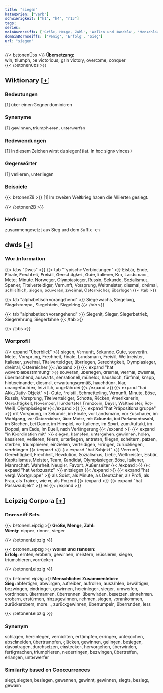 ```yaml
---
title: "siegen"
kategorien: ["Verb"]
schwierigkeit: ["k1", "h4", "r13"]
tags:
series:
mainDornseiffs: ['Größe, Menge, Zahl', 'Wollen und Handeln', 'Menschliches Zusammenleben']
domainDornseiffs: ['Wenig', 'Erfolg', 'Sieg']
url: "siegen"
---
```


{{< betonenÜbs >}}
**Übersetzung:**  
win, triumph, be victorious, gain victory, overcome, conquer  
{{< /betonenÜbs >}}

## Wiktionary [[+](https://de.wiktionary.org/wiki/siegen)]

### Bedeutungen
[1] über einen Gegner dominieren  

### Synonyme
[1] gewinnen, triumphieren, unterwerfen  

### Redewendungen
[1] In diesem Zeichen wirst du siegen! (lat. In hoc signo vinces!)  

### Gegenwörter
[1] verlieren, unterliegen  

### Beispiele
{{< betonenZB >}}
[1] Im zweiten Weltkrieg haben die Alliierten gesiegt.  

{{< /betonenZB >}}
### Herkunft
zusammengesetzt aus Sieg und dem Suffix -en  



## dwds [[+](https://www.dwds.de/wb/siegen)]

### Wortinformation
{{< tabs "Dwds" >}}
{{< tab "Typische Verbindungen" >}}
Eisbär, Ende, Finale, Frechheit, Freistil, Gerechtigkeit, Gute, Italiener, Km, Landsmann, Meter, Minute, Norweger, Olympiasieger, Russin, Sekunde, Sozialismus, Spanier, Titelverteidiger, Vernunft, Vorsprung, Weltmeister, diesmal, dreimal, schließlich, siegen, souverän, zweimal, Österreicher, überlegen
{{< /tab >}}

{{< tab "alphabetisch vorangehend" >}}
Siegelwachs, Siegelung, Siegelstempel, Siegelstein, Siegelring
{{< /tab >}}

{{< tab "alphabetisch vorangehend" >}}
Siegenit, Sieger, Siegerbetrieb, Siegerehrung, Siegerfahne
{{< /tab >}}

{{< /tabs >}}

### Wortprofil
{{< expand "Überblick" >}} siegen, Vernunft, Sekunde, Gute, souverän, Meter, Vorsprung, Frechheit, Finale, Landsmann, Freistil, Weltmeister, Italiener, zweimal, Titelverteidiger, überlegen, Gerechtigkeit, Olympiasieger, dreimal, Österreicher {{< /expand >}}
{{< expand "hat Adverbialbestimmung" >}} souverän, überlegen, dreimal, viermal, zweimal, überraschend, auswärts, sensationell, mühelos, haushoch, fünfmal, knapp, hintereinander, diesmal, erwartungsgemäß, hauchdünn, klar, unangefochten, letztlich, ungefährdet {{< /expand >}}
{{< expand "hat Akk./Dativ-Objekt" >}} Gute, Freistil, Schmetterling, Vernunft, Minute, Böse, Russin, Vorsprung, Titelverteidiger, Schotte, Rücken, Amerikanerin, Gerechtigkeit, November, Hundertstel, Französin, Bayer, Weltmeister, Rot-Weiß, Olympiasieger {{< /expand >}}
{{< expand "hat Präpositionalgruppe" >}} mit Vorsprung, in Sekunde, im Finale, vor Landsmann, vor Zuschauer, im Wahlgang, vor Österreicher, über Meter, mit Sekunde, bei Parlamentswahl, im Stechen, bei Dame, im Hinspiel, vor Italiener, im Spurt, zum Auftakt, im Doppel, am Ende, im Duell, nach Verlängerung {{< /expand >}}
{{< expand "in Koordination mit" >}} siegen, kämpfen, untergehen, gewinnen, holen, kassieren, verlieren, feiern, unterliegen, antreten, fliegen, scheitern, patzen, sterben, triumphieren, einziehen, verteidigen, erringen, zurückliegen, verdrängen {{< /expand >}}
{{< expand "hat Subjekt" >}} Vernunft, Gerechtigkeit, Frechheit, Revolution, Sozialismus, Liebe, Weltmeister, Eisbär, Kapitalismus, Meister, Team, Kandidat, Olympiasieger, Böse, Italiener, Mannschaft, Wahrheit, Neugier, Favorit, Außenseiter {{< /expand >}}
{{< expand "hat Verbzusatz" >}} mitsiegen {{< /expand >}}
{{< expand "hat vergl. Wortgruppe" >}} als Solist, als Minute, als Deutscher, als Profi, als Frau, als Trainer, wie er, als Prozent {{< /expand >}}
{{< expand "hat Passivsubjekt" >}} es {{< /expand >}}

## Leipzig Corpora [[+](https://corpora.uni-leipzig.de/en/res?word=siegen&corpusId=deu_newscrawl-public_2018)]

### Dornseiff Sets
{{< betonenLeipzig >}}
**Größe, Menge, Zahl:**  
**Wenig:** nippen, rinnen, siegen  

{{< /betonenLeipzig >}}


{{< betonenLeipzig >}}
**Wollen und Handeln:**  
**Erfolg:** ernten, erobern, gewinnen, meistern, reüssieren, siegen, triumphieren, vorrücken  

{{< /betonenLeipzig >}}


{{< betonenLeipzig >}}
**Menschliches Zusammenleben:**  
**Sieg:** abfertigen, abwürgen, aufreiben, aufrollen, auszählen, bewältigen, bezwingen, eindringen, gewinnen, hereinlegen, siegen, umwerfen, vordringen, übermannen, überrennen, überwinden, besetzen, einnehmen, erobern, erstürmen, hinzugewinnen, nehmen, siegen, vorankommen, zurückerobern, more..., zurückgewinnen, überrumpeln, überrunden, less  

{{< /betonenLeipzig >}}

### Synonym
schlagen, hereinlegen, vernichten, erkämpfen, erringen, unterjochen, abschneiden, übertrumpfen, glücken, gewinnen, gelingen, besiegen, davontragen, durchsetzen, einstecken, hervorgehen, überwinden, fertigmachen, triumphieren, niederringen, bezwingen, übertreffen, erlangen, unterwerfen


### Similarity based on Cooccurrences
siegt, siegten, besiegen, gewannen, gewinnt, gewinnen, siegte, besiegt, gewann

